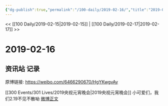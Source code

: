 ```yaml
---
{"dg-publish":true,"permalink":"/100-daily/2019-02-16/","title":"2019-02-16"}
---
```



<< [[100 Daily/2019-02-15\|2019-02-15]] | [[100 Daily/2019-02-17\|2019-02-17]] >>

# 2019-02-16

## 资讯站 记录

原博链接: https://weibo.com/6466290670/HgYKwgvAy

[[300 Events/301 Lives/2019央视元宵晚会\|2019央视元宵晚会]]
小可爱们，我们2.19不见不散呦
[微博正文](https://weibo.com/detail/4340443699628096)

